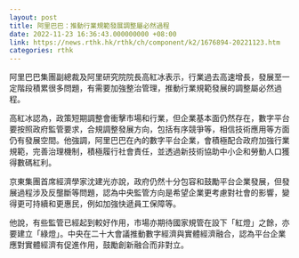 ```yaml
---
layout: post
title: 阿里巴巴：推動行業規範發展調整屬必然過程
date: 2022-11-23 16:36:43.000000000 +08:00
link: https://news.rthk.hk/rthk/ch/component/k2/1676894-20221123.htm
categories: rthk
---
```


阿里巴巴集團副總裁及阿里研究院院長高紅冰表示，行業過去高速增長，發展至一定階段積累很多問題，有需要加強整治管理，推動行業規範發展的調整屬必然過程。

高紅冰認為，政策短期調整會衝擊市場和行業，但企業基本面仍然存在，數字平台要按照政府監管要求，合規調整發展方向，包括有序競爭等，相信技術應用等方面仍有發展空間。他強調，阿里巴巴在內的數字平台企業，會積極配合政府加強行業規範，完善治理機制，積極履行社會責任，並透過新技術協助中小企和勞動人口獲得數碼紅利。

京東集團首席經濟學家沈建光亦說，政府仍然十分包容和鼓勵平台企業發展，但發展過程涉及反壟斷等問題，認為中央監管方向是希望企業更考慮對社會的影響，變得更可持續和更惠民，例如加強快遞員工保障等。

他說，有些監管已經起到較好作用，市場亦期待國家規管在設下「紅燈」之餘，亦要建立「綠燈」。中央在二十大會議推動數字經濟與實體經濟融合，認為平台企業應對實體經濟有促進作用，鼓勵創新融合而非對立。
